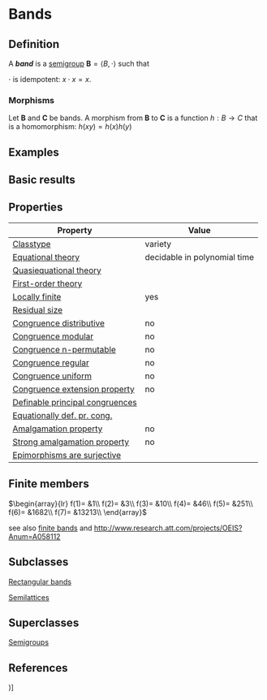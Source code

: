 # Bands

## Definition
A ***band*** is a [semigroup](semigroups.md) $\mathbf{B}=\langle B,\cdot
\rangle$ such that

$\cdot$ is idempotent:  $x\cdot x=x$.

### Morphisms
Let $\mathbf{B}$ and $\mathbf{C}$ be bands. A morphism from $\mathbf{B}$
to $\mathbf{C}$ is a function $h:B\to C$ that is a homomorphism: 
$h(xy)=h(x)h(y)$

## Examples


## Basic results


## Properties


|Property|Value|
|---|---|
|[Classtype](classtype.md)  |variety |
|[Equational theory](equational_theory.md)  |decidable in polynomial time |
|[Quasiequational theory](quasiequational_theory.md)  | |
|[First-order theory](first-order_theory.md)  | |
|[Locally finite](locally_finite.md)  |yes |
|[Residual size](residual_size.md)  | |
|[Congruence distributive](congruence_distributive.md)  |no |
|[Congruence modular](congruence_modular.md)  |no |
|[Congruence n-permutable](congruence_n-permutable.md)  |no |
|[Congruence regular](congruence_regular.md)  |no |
|[Congruence uniform](congruence_uniform.md)  |no |
|[Congruence extension property](congruence_extension_property.md)  |no |
|[Definable principal congruences](definable_principal_congruences.md)  | |
|[Equationally def. pr. cong.](equationally_def._pr._cong..md)  | |
|[Amalgamation property](amalgamation_property.md)  |no |
|[Strong amalgamation property](strong_amalgamation_property.md)  |no |
|[Epimorphisms are surjective](epimorphisms_are_surjective.md)  | |
## Finite members

$\begin{array}{lr}
f(1)= &1\\
f(2)= &3\\
f(3)= &10\\
f(4)= &46\\
f(5)= &251\\
f(6)= &1682\\
f(7)= &13213\\
\end{array}$

see also [finite bands](finite_bands.md) and http://www.research.att.com/projects/OEIS?Anum=A058112


## Subclasses
[Rectangular bands](rectangular_bands.md) 

[Semilattices](semilattices.md) 

## Superclasses
[Semigroups](semigroups.md) 


## References


)]